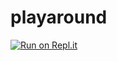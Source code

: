 # playaround
[![Run on Repl.it](https://repl.it/badge/github/Alitma5094/playaround)](https://repl.it/github/Alitma5094/playaround)
